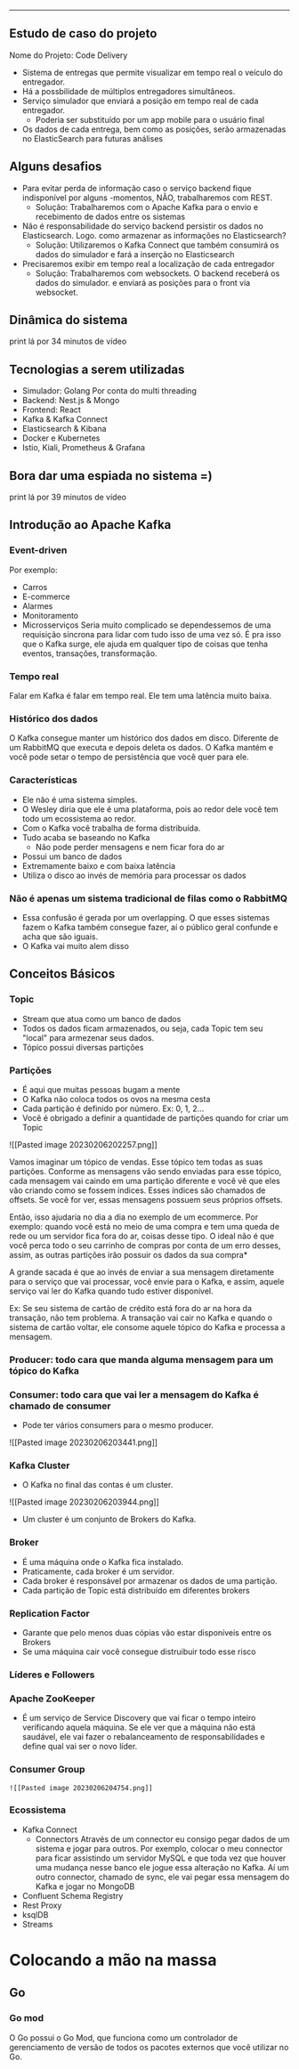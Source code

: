 ---
## Estudo de caso do projeto
Nome do Projeto: Code Delivery
- Sistema de entregas que permite visualizar em tempo real o veículo do entregador.
- Há a possbilidade de múltiplos entregadores simultâneos.
- Serviço simulador que enviará a posição em tempo real de cada entregador.
	- Poderia ser substituído por um app mobile para o usuário final
- Os dados de cada entrega, bem como as posições, serão armazenadas no ElasticSearch para futuras análises
## Alguns desafios
- Para evitar perda de informação caso o serviço backend fique indisponível por alguns -momentos, NÃO, trabalharemos com REST.
	- Solução: Trabalharemos com o Apache Kafka para o envio e recebimento de dados entre os sistemas
- Não é responsabilidade do serviço backend persistir os dados no Elasticsearch. Logo. como armazenar as informações no Elasticsearch?
	- Solução: Utilizaremos o Kafka Connect que também consumirá os dados do simulador e fará a inserção no Elasticsearch
- Precisaremos exibir em tempo real a localização de cada entregador
	- Solução: Trabalharemos com websockets. O backend receberá os dados do simulador. e enviará as posições para o front via websocket.
## Dinâmica do sistema
print lá por 34 minutos de vídeo
## Tecnologias a serem utilizadas
- Simulador: Golang
	Por conta do multi threading
- Backend: Nest.js & Mongo
- Frontend: React
- Kafka & Kafka Connect
- Elasticsearch & Kibana
- Docker e Kubernetes
- Istio, Kiali, Prometheus & Grafana
## Bora dar uma espiada no sistema =)
print lá por 39 minutos de vídeo
## Introdução ao Apache Kafka
### Event-driven
Por exemplo:
- Carros
- E-commerce
- Alarmes
- Monitoramento
- Microsserviços
Seria muito complicado se dependessemos de uma requisição síncrona para lidar com tudo isso de uma vez só. É pra isso que o Kafka surge, ele ajuda em qualquer tipo de coisas que tenha eventos, transações, transformação.
### Tempo real
Falar em Kafka é falar em tempo real. Ele tem uma latência muito baixa.
### Histórico dos dados
O Kafka consegue manter um histórico dos dados em disco. Diferente de um RabbitMQ que executa e depois deleta os dados. O Kafka mantém e você pode setar o tempo de persistência que você quer para ele. 
### Características
- Ele não é uma sistema simples.
- O Wesley diria que ele é uma plataforma, pois ao redor dele você tem todo um ecossistema ao redor. 
- Com o Kafka você trabalha de forma distribuída.
- Tudo acaba se baseando no Kafka
	- Não pode perder mensagens e nem ficar fora do ar
- Possui um banco de dados
- Extremamente baixo e com baixa latência
- Utiliza o disco ao invés de memória para processar os dados
### Não é apenas um sistema tradicional de filas como o RabbitMQ
- Essa confusão é gerada por um overlapping. O que esses sistemas fazem o Kafka também consegue fazer, aí o público geral confunde e acha que são iguais.
- O Kafka vai muito alem disso
## Conceitos Básicos
### Topic
- Stream que atua como um banco de dados
- Todos os dados ficam armazenados, ou seja, cada Topic tem seu "local" para armezenar seus dados.
- Tópico possui diversas partições
### Partições
- É aqui que muitas pessoas bugam a mente
- O Kafka não coloca todos os ovos na mesma cesta
- Cada partição é definido por número. Ex: 0, 1, 2...
- Você é obrigado a definir a quantidade de partições quando for criar um Topic

![[Pasted image 20230206202257.png]]
		
Vamos imaginar um tópico de vendas. Esse tópico tem todas as suas partições. Conforme as mensagens vão sendo enviadas para esse tópico, cada mensagem vai caindo em uma partição diferente e você vê que eles vão criando como se fossem índices. Esses índices são chamados de offsets. Se você for ver, essas mensagens possuem seus próprios offsets.
		
Então, isso ajudaria no dia a dia no exemplo de um ecommerce. Por exemplo: quando você está no meio de uma compra e tem uma queda de rede ou um servidor fica fora do ar, coisas desse tipo. O ideal não é que você perca todo o seu carrinho de compras por conta de um erro desses, assim, as outras partições irão possuir os dados da sua compra*

A grande sacada é que ao invés de enviar a sua mensagem diretamente para o serviço que vai processar, você envie para o Kafka, e assim, aquele serviço vai ler do Kafka quando tudo estiver disponível.

Ex: Se seu sistema de cartão de crédito está fora do ar na hora da transação, não tem problema. A transação vai cair no Kafka e quando o sistema de cartão voltar, ele consome aquele tópico do Kafka e processa a mensagem.
### Producer: todo cara que manda alguma mensagem para um tópico do Kafka
### Consumer: todo cara que vai ler a mensagem do Kafka é chamado de consumer
- Pode ter vários consumers para o mesmo producer.

![[Pasted image 20230206203441.png]]

### Kafka Cluster
- O Kafka no final das contas é um cluster. 

![[Pasted image 20230206203944.png]]

- Um cluster é um conjunto de Brokers do Kafka.
### Broker
- É uma máquina onde o Kafka fica instalado. 
- Praticamente, cada broker é um servidor.
- Cada broker é responsável por armazenar os dados de uma partição. 
- Cada partição de Topic está distribuído em diferentes brokers
### Replication Factor
- Garante que pelo menos duas cópias vão estar disponíveis entre os Brokers
- Se uma máquina cair você consegue distruibuir todo esse risco
### Líderes e Followers
### Apache ZooKeeper
- É um serviço de Service Discovery que vai ficar o tempo inteiro verificando aquela máquina. Se ele ver que a máquina não está saudável, ele vai fazer o rebalanceamento de responsabilidades e define qual vai ser o novo líder.
### Consumer Group

	![[Pasted image 20230206204754.png]]
	
### Ecossistema
- Kafka Connect
	- Connectors
	Através de um connector eu consigo pegar dados de um sistema e jogar para outros. Por exemplo, colocar o meu connector para ficar assistindo um servidor MySQL e que toda vez que houver uma mudança nesse banco ele jogue essa alteração no Kafka. Aí um outro connector, chamado de sync, ele vai pegar essa mensagem do Kafka e jogar no MongoDB
- Confluent Schema Registry
- Rest Proxy
- ksqlDB
- Streams
# Colocando a mão na massa
## Go
### Go mod
O Go possui o Go Mod, que funciona como um controlador de gerenciamento de versão de todos os pacotes externos que você utilizar no Go.
